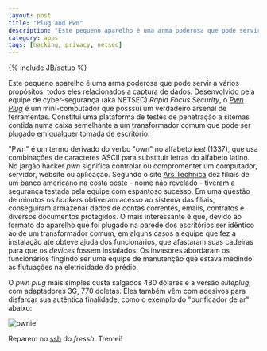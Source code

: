 ```yaml
---
layout: post
title: "Plug and Pwn"
description: "Este pequeno aparelho é uma arma poderosa que pode servir a vários propósitos, todos eles relacionados a captura de dados."
category: apps
tags: [hacking, privacy, netsec]
---
```

{% include JB/setup %}


Este pequeno aparelho é uma arma poderosa que pode servir a vários propósitos, todos eles relacionados a captura de dados. Desenvolvido pela equipe de cyber-segurança (aka NETSEC) *Rapid Focus Security*, o 
[*Pwn Plug*](http://www.pwnieexpress.com/eliteplug.html) é um mini-computador que posssui um verdadeiro arsenal de ferramentas. Constitui uma plataforma de testes de penetração a sitemas contida numa caixa semelhante a um transformador comum que pode ser plugado em qualquer tomada de escritório. 

"Pwn" é um termo derivado do verbo "own" no alfabeto *leet* (1337), que usa combinações de caracteres ASCII para substituir letras do alfabeto latino. No jargão hacker *pwn* significa controlar ou compromenter um computador, servidor, website ou aplicação. 
Segundo o site [Ars Technica](http://arstechnica.com/business/news/2012/03/the-pwn-plug-is-a-little-white-box-that-can-hack-your-network.ars) dez filiais de um banco americano na costa oeste - nome não revelado - tiveram a segurança testada pela equipe com espantoso sucesso. 
Em uma questão de minutos os *hackers* obtiveram acesso ao sistema das filiais, conseguiram armazenar dados de contas correntes, emails, contratos e diversos documentos protegidos. O mais interessante é que, devido ao formato do aparelho que foi plugado na parede dos escritórios ser idêntico ao de um transformador comum, 
em alguns casos a equipe que fez a instalação até obteve ajuda dos funcionários, que afastaram suas cadeiras para que os *devices* fossem instalados. Os invasores abordaram os funcionários fingindo ser uma equipe de manutenção que estava medindo as flutuações na eletricidade do prédio. 

O *pwn plug* mais simples custa salgados 480 dólares e a versão *eliteplug*, com adaptadores 3G, 770 doletas. Eles também vêm com adesivos para disfarçar sua autêntica finalidade, como o exemplo do "purificador de ar" abaixo:

![pwnie](http://f.cl.ly/items/1O293q3a0o411I1B452T/pwnie.jpg)

Reparem no [ssh](http://pt.wikipedia.org/wiki/SSH) do *fressh*. Tremei!


